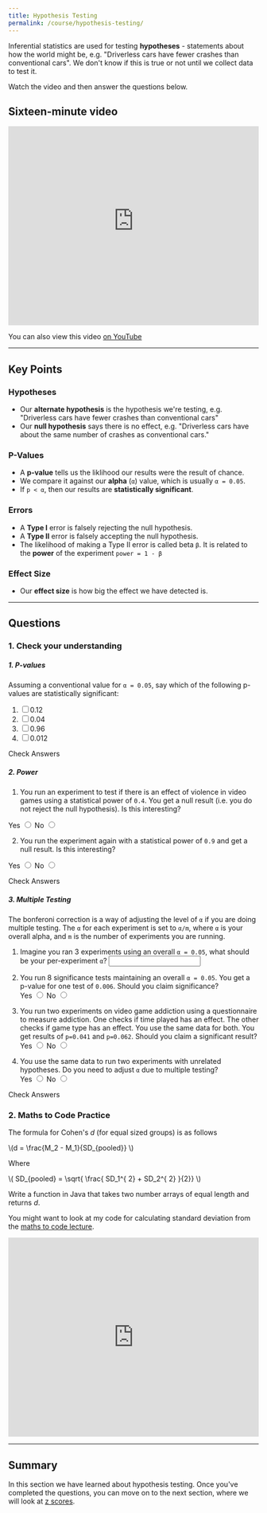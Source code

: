```yaml
---
title: Hypothesis Testing
permalink: /course/hypothesis-testing/
---
```


Inferential statistics are used for testing **hypotheses** - statements about how the world might be, e.g. "Driverless cars have fewer crashes than conventional cars". We don't know if this is true or not until we collect data to test it. 

Watch the video and then answer the questions below.

## Sixteen-minute video

<iframe width="100%" height="400px" src="https://www.youtube-nocookie.com/embed/qCChu5Z5lkk" frameborder="0" allow="accelerometer; autoplay; clipboard-write; encrypted-media; gyroscope; picture-in-picture" allowfullscreen></iframe>

You can also view this video [on YouTube](https://youtu.be/qCChu5Z5lkk)

---

## Key Points

### Hypotheses

* Our **alternate hypothesis** is the hypothesis we're testing, e.g. "Driverless cars have fewer crashes than conventional cars"
* Our **null hypothesis** says there is no effect, e.g. "Driverless cars have about the same number of crashes as conventional cars."

### P-Values

* A **p-value** tells us the liklihood our results were the result of chance.
* We compare it against our **alpha** (`α`) value, which is usually `α = 0.05`.
* If `p < α`, then our results are **statistically significant**.

### Errors

* A **Type I** error is falsely rejecting the null hypothesis.
* A **Type II** error is falsely accepting the null hypothesis.
* The likelihood of making a Type II error is called beta `β`. It is related to the **power** of the experiment `power = 1 - β`

### Effect Size

* Our **effect size** is how big the effect we have detected is.

---

## Questions

### 1. Check your understanding

##### 1. P-values

Assuming a conventional value for `α = 0.05`, say which of the following p-values are statistically significant:

1. <input type="checkbox" id="q11" data-answer="false" /><label for="q11">0.12</label> <span id="q11c" style="display:inline-block"></span>
2. <input type="checkbox" id="q12" data-answer="true" /><label for="q12">0.04</label> <span id="q12c" style="display:inline-block"></span>
3. <input type="checkbox" id="q13" data-answer="false"/><label for="q13">0.96</label> <span id="q13c" style="display:inline-block"></span>
4. <input type="checkbox" id="q14" data-answer="true" /><label for="q14">0.012</label> <span id="q14c" style="display:inline-block"></span>

<a class="btn btn-primary" type="submit" onClick="checkAnswers('q1')">Check Answers</a>
<script src="/assets/js/check.js"></script>

##### 2. Power

1. You run an experiment to test if there is an effect of violence in video games using a statistical power of `0.4`. You get a null result (i.e. you do not reject the null hypothesis). Is this interesting?

<label for ="q21t">Yes</label> <input type="radio" name="q21" id="q21t" value="t"/> 
<label for ="q21f">No</label> <input type="radio" name="q21" id="q21f" data-answer value="f"/> <span id="q21c" style="display:inline-block"></span>

2. You run the experiment again with a statistical power of `0.9` and get a null result. Is this interesting?

<label for ="q22t">Yes</label> <input type="radio" name="q22" id="q22t" data-answer  value="t"/> 
<label for ="q22f">No</label> <input type="radio" name="q22" id="q22f" value="f"/> <span id="q22c" style="display:inline-block"></span>

<a class="btn btn-primary" type="submit" onClick="checkAnswers('q2')">Check Answers</a>

##### 3. Multiple Testing

The bonferoni correction is a way of adjusting the level of `α` if you are doing multiple testing. The `α` for each experiment is set to `α/m`, where `α` is your overall alpha, and `m` is the number of experiments you are running.

1. <label for ="q31">Imagine you ran 3 experiments using an overall `α = 0.05`, what should be your per-experiment `α`? </label> <input type="text" id="q31" data-answer="0.16"/> <span id="q31c" style="display:inline-block"></span>

2. You run 8 significance tests maintaining an overall `α = 0.05`. You get a p-value for one test of `0.006`. Should you claim significance?
<br /><label for ="q42t">Yes</label> <input type="radio" name="q42" id="q42t" data-answer  value="t"/>  <label for ="q42f">No</label> <input type="radio" name="q42" id="q42f" value="f"/> <span id="q42c" style="display:inline-block"></span>

3. You run two experiments on video game addiction using a questionnaire to measure addiction. One checks if time played has an effect. The other checks if game type has an effect. You use the same data for both. You get results of `p=0.041` and `p=0.062`. Should you claim a significant result?
<br /><label for ="q43t">Yes</label> <input type="radio" name="q43" id="q43t" value="t"/>  <label for ="q43f">No</label> <input type="radio" name="q43" id="q43f" data-answer value="f"/> <span id="q43c" style="display:inline-block"></span>

4. You use the same data to run two experiments with unrelated hypotheses. Do you need to adjust `α` due to multiple testing? 
<br /><label for ="q41t">Yes</label> <input type="radio" name="q41" id="41t" value="t"/> <label for ="q41f">No</label> <input type="radio" name="q41" id="q41f" data-answer value="f"/> <span id="q41c" style="display:inline-block"></span>

<a class="btn btn-primary" type="submit" onClick="checkAnswers('q3', 'q4')">Check Answers</a>

### 2. Maths to Code Practice

<script src="https://polyfill.io/v3/polyfill.min.js?features=es6"></script>
<script id="MathJax-script" src="https://cdn.jsdelivr.net/npm/mathjax@3/es5/tex-mml-chtml.js"></script>

The formula for Cohen's _d_ (for equal sized groups) is as follows

<p class="math">\(d = \frac{M_2 - M_1}{SD_{pooled}} \)</p>

Where 

<p class="math">\( SD_{pooled} = \sqrt{ \frac{ SD_1^{ 2} + SD_2^{ 2} }{2}} \)</p>

Write a function in Java that takes two number arrays of equal length and returns _d_.

You might want to look at my code for calculating standard deviation from the [maths to code lecture](../maths-to-code).

<iframe height="400px" width="100%" src="https://repl.it/@davidgundry/MathsForCSInferentialStatisticsCohensD?lite=true" scrolling="no" frameborder="no" allowtransparency="true" allowfullscreen="true" sandbox="allow-forms allow-pointer-lock allow-popups allow-same-origin allow-scripts allow-modals"></iframe>

---

## Summary

In this section we have learned about hypothesis testing. Once you've completed the questions, you can move on to the next section, where we will look at [z scores](../z-scores/).
